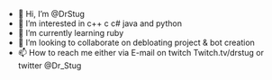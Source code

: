 - 👋 Hi, I’m @DrStug
- 👀 I’m interested in c++ c c# java and python 
- 🌱 I’m currently learning ruby 
- 💞️ I’m looking to collaborate on debloating project & bot creation 
- 📫 How to reach me either via E-mail on twitch Twitch.tv/drstug or twitter @Dr_Stug

<!---
DrStug/DrStug is a ✨ special ✨ repository because its `README.md` (this file) appears on your GitHub profile.
You can click the Preview link to take a look at your changes.
--->
